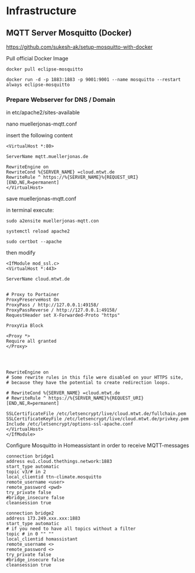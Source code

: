 # Infrastructure

## MQTT Server Mosquitto (Docker)

https://github.com/sukesh-ak/setup-mosquitto-with-docker

Pull official Docker Image
```
docker pull eclipse-mosquitto
```

```
docker run -d -p 1883:1883 -p 9001:9001 --name mosquitto --restart always eclipse-mosquitto 
```


### Prepare Webserver for DNS / Domain

in etc/apache2/sites-available

nano muellerjonas-mqtt.conf

insert the following content

```
<VirtualHost *:80>

ServerName mqtt.muellerjonas.de

RewriteEngine on
RewriteCond %{SERVER_NAME} =cloud.mtwt.de
RewriteRule ^ https://%{SERVER_NAME}%{REQUEST_URI} [END,NE,R=permanent]
</VirtualHost>
```
save muellerjonas-mqtt.conf

in terminal execute:
```
sudo a2ensite muellerjonas-mqtt.con

systemctl reload apache2

sudo certbot --apache
```

then modify

```
<IfModule mod_ssl.c>
<VirtualHost *:443>

ServerName cloud.mtwt.de


# Proxy to Portainer
ProxyPreserveHost On
ProxyPass / http://127.0.0.1:49158/
ProxyPassReverse / http://127.0.0.1:49158/
RequestHeader set X-Forwarded-Proto "https"

ProxyVia Block

<Proxy *>
Require all granted
</Proxy>




RewriteEngine on
# Some rewrite rules in this file were disabled on your HTTPS site,
# because they have the potential to create redirection loops.

# RewriteCond %{SERVER_NAME} =cloud.mtwt.de
# RewriteRule ^ https://%{SERVER_NAME}%{REQUEST_URI} [END,NE,R=permanent]

SSLCertificateFile /etc/letsencrypt/live/cloud.mtwt.de/fullchain.pem
SSLCertificateKeyFile /etc/letsencrypt/live/cloud.mtwt.de/privkey.pem
Include /etc/letsencrypt/options-ssl-apache.conf
</VirtualHost>
</IfModule>
```

Configure Mosquitto in Homeassistant in order to receive MQTT-messages

```
connection bridge1
address eu1.cloud.thethings.network:1883
start_type automatic
topic v3/# in 2
local_clientid ttn-climate.mosquitto
remote_username <user>
remote_password <pwd>
try_private false
#bridge_insecure false
cleansession true

connection bridge2
address 173.249.xxx.xxx:1883
start_type automatic
# if you need to have all topics without a filter
topic # in 0 "" ""
local_clientid homassistant
remote_username <>
remote_password <>
try_private false
#bridge_insecure false
cleansession true
```
